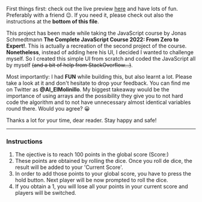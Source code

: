 First things first: check out the live preview [here](https://piggame-by-al.netlify.app/) and have lots of fun. Preferably with a friend 😉. If you need it, please check out also the instructions at the **bottom of this file**.

This project has been made while taking the JavaScript course by Jonas Schmedtmann **The Complete JavaScript Course 2022: From Zero to Expert!**. This is actually a recreation of the second project of the course. **Nonetheless**, instead of adding here his UI, I decided I wanted to challenge myself. So I created this simple UI from scratch and coded the JavaScript all by myself <s>(and a bit of help from StackOverflow...)</s>.

Most importantly: I had **FUN** while building this, but also learnt a lot. Please take a look at it and don't hesitate to drop your feedback. You can find me on Twitter as **@Al_ElMolinillo**. My biggest takeaway would be the importance of using arrays and the possibility they give you to not hard code the algorithm and to not have unnecessary almost identical variables round there. Would you agree? 😀

Thanks a lot for your time, dear reader. Stay happy and safe!

---

### Instructions

1. The ojective is to reach 100 points in the global score (Score:)
2. These points are obtained by rolling the dice. Once you roll de dice, the result will be added to your 'Current Score'.
3. In order to add those points to your global score, you have to press the hold button. Next player will be now prompted to roll the dice.
4. If you obtain a 1, you will lose all your points in your current score and players will be switched.
